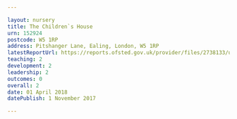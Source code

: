 ```yaml
---

layout: nursery
title: The Children`s House
urn: 152924
postcode: W5 1RP
address: Pitshanger Lane, Ealing, London, W5 1RP
latestReportUrl: https://reports.ofsted.gov.uk/provider/files/2738133/urn/152924.pdf
teaching: 2
development: 2
leadership: 2
outcomes: 0
overall: 2
date: 01 April 2018 
datePublish: 1 November 2017

---
```

